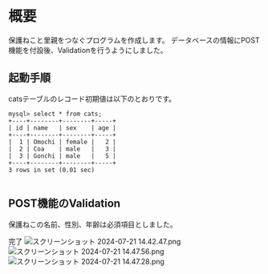 # 概要

保護ねこと里親をつなぐプログラムを作成します。
データベースの情報にPOST機能を付設後、Validationを行うようにしました。

## 起動手順

catsテーブルのレコード初期値は以下のとおりです。

```mysql
mysql> select * from cats;
+----+--------+--------+-----+
| id | name   | sex    | age |
+----+--------+--------+-----+
|  1 | Omochi | female |   2 |
|  2 | Coa    | male   |   3 |
|  3 | Gonchi | male   |   5 |
+----+--------+--------+-----+
3 rows in set (0.01 sec)


```

## POST機能のValidation

保護ねこの名前、性別、年齢は必須項目としました。

完了
![スクリーンショット 2024-07-21 14.42.47.png](..%2F..%2F%E3%82%B9%E3%82%AF%E3%83%AA%E3%83%BC%E3%83%B3%E3%82%B7%E3%83%A7%E3%83%83%E3%83%88%202024-07-21%2014.42.47.png)
![スクリーンショット 2024-07-21 14.47.56.png](..%2F..%2F%E3%82%B9%E3%82%AF%E3%83%AA%E3%83%BC%E3%83%B3%E3%82%B7%E3%83%A7%E3%83%83%E3%83%88%202024-07-21%2014.47.56.png)
![スクリーンショット 2024-07-21 14.47.28.png](..%2F..%2F%E3%82%B9%E3%82%AF%E3%83%AA%E3%83%BC%E3%83%B3%E3%82%B7%E3%83%A7%E3%83%83%E3%83%88%202024-07-21%2014.47.28.png)
